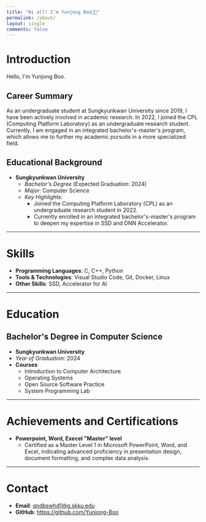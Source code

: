 ```yaml
---
title: "Hi all! I'm Yunjong Boo👋🏻"
permalink: /about/
layout: single
comments: false
---
```


# Introduction
Hello, I'm Yunjong Boo.

## Career Summary
As an undergraduate student at Sungkyunkwan University since 2019, I have been actively involved in academic research. 
In 2022, I joined the CPL (Computing Platform Laboratory) as an undergraduate research student. 
Currently, I am engaged in an integrated bachelor's-master's program, which allows me to further my academic pursuits in a more specialized field.


## Educational Background
- **Sungkyunkwan University**
  - *Bachelor's Degree* (Expected Graduation: 2024)
  - *Major*: Computer Science
  - *Key Highlights*:
    - Joined the Computing Platform Laboratory (CPL) as an undergraduate research student in 2022.
    - Currently enrolled in an integrated bachelor's-master's program to deepen my expertise in SSD and DNN Accelerator.

---

# Skills
- **Programming Languages**: C, C++, Python
- **Tools & Technologies**: Visual Studio Code, Git, Docker, Linux
- **Other Skills**: SSD, Accelerator for AI

---

# Education
## Bachelor's Degree in Computer Science
- **Sungkyunkwan University**
- *Year of Graduation*: 2024
- **Courses**
  - Introduction to Computer Architecture
  - Operating Systems
  - Open Source Software Practice
  - System Programming Lab

---

# Achievements and Certifications
- **Powerpoint, Word, Execel "Master" level**
  - Certified as a Master Level 1 in Microsoft PowerPoint, Word, and Excel, indicating advanced proficiency in presentation design, document formatting, and complex data analysis.

---

# Contact
- **Email**: qndbswhd1@g.skku.edu
- **GitHub**: https://github.com/Yunjong-Boo

